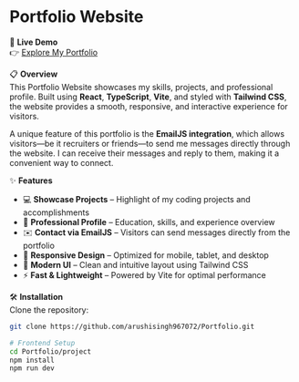 # Portfolio Website

🚀 **Live Demo**  
👉 [Explore My Portfolio](https://arushisingh967072.github.io/Portfolio/)

📋 **Overview**  
This Portfolio Website showcases my skills, projects, and professional profile. Built using **React**, **TypeScript**, **Vite**, and styled with **Tailwind CSS**, the website provides a smooth, responsive, and interactive experience for visitors.  

A unique feature of this portfolio is the **EmailJS integration**, which allows visitors—be it recruiters or friends—to send me messages directly through the website. I can receive their messages and reply to them, making it a convenient way to connect.  

✨ **Features**  
- 💻 **Showcase Projects** – Highlight of my coding projects and accomplishments  
- 📄 **Professional Profile** – Education, skills, and experience overview  
- ✉️ **Contact via EmailJS** – Visitors can send messages directly from the portfolio  
- 📱 **Responsive Design** – Optimized for mobile, tablet, and desktop  
- 🎨 **Modern UI** – Clean and intuitive layout using Tailwind CSS  
- ⚡ **Fast & Lightweight** – Powered by Vite for optimal performance  

🛠 **Installation**  
Clone the repository:

```bash
git clone https://github.com/arushisingh967072/Portfolio.git

# Frontend Setup
cd Portfolio/project
npm install
npm run dev


